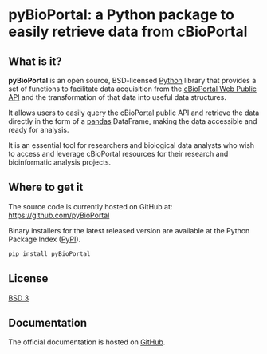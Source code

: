 # pyBioPortal: a Python package to easily retrieve data from cBioPortal

## What is it?

**pyBioPortal** is an open source, BSD-licensed [Python] library that provides a set of 
functions to facilitate data acquisition from the [cBioPortal Web Public API] and the transformation 
of that data into useful data structures.

It allows users to easily query the cBioPortal public API and retrieve the data directly in the form of a
[pandas] DataFrame, making the data accessible and ready for analysis.

It is an essential tool for researchers and biological data analysts who wish to access and leverage 
cBioPortal resources for their research and bioinformatic analysis projects.

[Python]: https://www.python.org/
[cBioPortal Web Public API]: https://www.cbioportal.org/api/swagger-ui/index.html
[pandas]: https://pandas.pydata.org/

## Where to get it
The source code is currently hosted on GitHub at:
https://github.com/pyBioPortal

Binary installers for the latest released version are available at the Python
Package Index ([PyPI]).

```sh
pip install pyBioPortal
```
[PyPI]: https://pypi.org/project/pybioportal

## License
[BSD 3](LICENSE.txt)

## Documentation
The official documentation is hosted on [GitHub](https://).